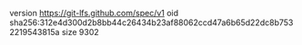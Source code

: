 version https://git-lfs.github.com/spec/v1
oid sha256:312e4d300d2b8bb44c26434b23af88062ccd47a6b65d22dc8b7532219543815a
size 9302
